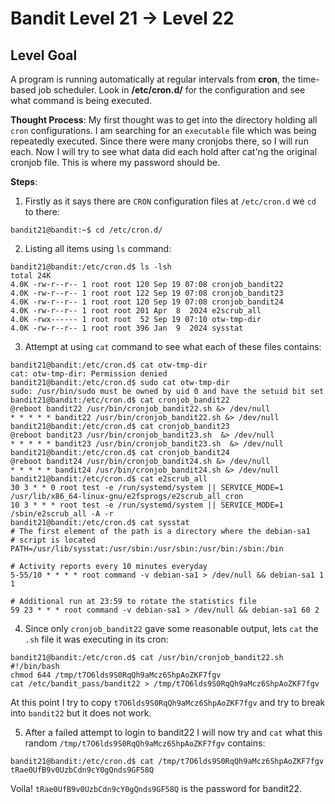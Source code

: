 
# Bandit Level 21 → Level 22

## Level Goal

A program is running automatically at regular intervals from **cron**, the time-based job scheduler. Look in **/etc/cron.d/** for the configuration and see what command is being executed.

**Thought Process**:
My first thought was to get into the directory holding all `cron` configurations. I am searching for an `executable` file which was being repeatedly executed. Since there were many cronjobs there, so I will run each. Now I will try to see what data did each hold after cat'ng the original cronjob file. This is where my password should be.


**Steps**:

1. Firstly as it says there are `CRON` configuration files at `/etc/cron.d` we `cd` to there:
```
bandit21@bandit:~$ cd /etc/cron.d/
```

2. Listing all items using `ls` command:
```
bandit21@bandit:/etc/cron.d$ ls -lsh
total 24K
4.0K -rw-r--r-- 1 root root 120 Sep 19 07:08 cronjob_bandit22
4.0K -rw-r--r-- 1 root root 122 Sep 19 07:08 cronjob_bandit23
4.0K -rw-r--r-- 1 root root 120 Sep 19 07:08 cronjob_bandit24
4.0K -rw-r--r-- 1 root root 201 Apr  8  2024 e2scrub_all
4.0K -rwx------ 1 root root  52 Sep 19 07:10 otw-tmp-dir
4.0K -rw-r--r-- 1 root root 396 Jan  9  2024 sysstat
```

3. Attempt at using `cat` command to see what each of these files contains:
```
bandit21@bandit:/etc/cron.d$ cat otw-tmp-dir 
cat: otw-tmp-dir: Permission denied
bandit21@bandit:/etc/cron.d$ sudo cat otw-tmp-dir 
sudo: /usr/bin/sudo must be owned by uid 0 and have the setuid bit set
bandit21@bandit:/etc/cron.d$ cat cronjob_bandit22
@reboot bandit22 /usr/bin/cronjob_bandit22.sh &> /dev/null
* * * * * bandit22 /usr/bin/cronjob_bandit22.sh &> /dev/null
bandit21@bandit:/etc/cron.d$ cat cronjob_bandit23
@reboot bandit23 /usr/bin/cronjob_bandit23.sh  &> /dev/null
* * * * * bandit23 /usr/bin/cronjob_bandit23.sh  &> /dev/null
bandit21@bandit:/etc/cron.d$ cat cronjob_bandit24
@reboot bandit24 /usr/bin/cronjob_bandit24.sh &> /dev/null
* * * * * bandit24 /usr/bin/cronjob_bandit24.sh &> /dev/null
bandit21@bandit:/etc/cron.d$ cat e2scrub_all 
30 3 * * 0 root test -e /run/systemd/system || SERVICE_MODE=1 /usr/lib/x86_64-linux-gnu/e2fsprogs/e2scrub_all_cron
10 3 * * * root test -e /run/systemd/system || SERVICE_MODE=1 /sbin/e2scrub_all -A -r
bandit21@bandit:/etc/cron.d$ cat sysstat 
# The first element of the path is a directory where the debian-sa1
# script is located
PATH=/usr/lib/sysstat:/usr/sbin:/usr/sbin:/usr/bin:/sbin:/bin

# Activity reports every 10 minutes everyday
5-55/10 * * * * root command -v debian-sa1 > /dev/null && debian-sa1 1 1

# Additional run at 23:59 to rotate the statistics file
59 23 * * * root command -v debian-sa1 > /dev/null && debian-sa1 60 2
```

4. Since only `cronjob_bandit22` gave some reasonable output, lets `cat` the `.sh` file it was executing in its cron:
```
bandit21@bandit:/etc/cron.d$ cat /usr/bin/cronjob_bandit22.sh
#!/bin/bash
chmod 644 /tmp/t7O6lds9S0RqQh9aMcz6ShpAoZKF7fgv
cat /etc/bandit_pass/bandit22 > /tmp/t7O6lds9S0RqQh9aMcz6ShpAoZKF7fgv
```
At this point I try to copy `t7O6lds9S0RqQh9aMcz6ShpAoZKF7fgv` and try to break into `bandit22` but it does not work.

5. After a failed attempt to login to bandit22 I will now try and `cat` what this random `/tmp/t7O6lds9S0RqQh9aMcz6ShpAoZKF7fgv` contains:
```
bandit21@bandit:/etc/cron.d$ cat /tmp/t7O6lds9S0RqQh9aMcz6ShpAoZKF7fgv
tRae0UfB9v0UzbCdn9cY0gQnds9GF58Q
```

Voila! `tRae0UfB9v0UzbCdn9cY0gQnds9GF58Q` is the password for bandit22.